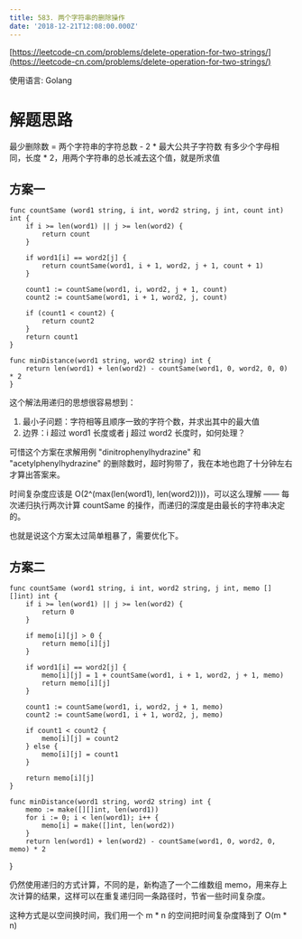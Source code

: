 ```yaml
---
title: 583. 两个字符串的删除操作
date: '2018-12-21T12:08:00.000Z'
---
```


[https://leetcode-cn.com/problems/delete-operation-for-two-strings/](https://leetcode-cn.com/problems/delete-operation-for-two-strings/)

使用语言: Golang

# 解题思路
最少删除数 = 两个字符串的字符总数 - 2 * 最大公共子字符数
有多少个字母相同，长度 * 2，用两个字符串的总长减去这个值，就是所求值
## 方案一

```Golang
func countSame (word1 string, i int, word2 string, j int, count int) int {
    if i >= len(word1) || j >= len(word2) {
        return count
    }

    if word1[i] == word2[j] {
        return countSame(word1, i + 1, word2, j + 1, count + 1)
    }
    
    count1 := countSame(word1, i, word2, j + 1, count)
    count2 := countSame(word1, i + 1, word2, j, count)
    
    if (count1 < count2) {
        return count2
    }
    return count1
}

func minDistance(word1 string, word2 string) int {
    return len(word1) + len(word2) - countSame(word1, 0, word2, 0, 0) * 2
}

```

这个解法用递归的思想很容易想到：
1. 最小子问题：字符相等且顺序一致的字符个数，并求出其中的最大值
2. 边界：i 超过 word1 长度或者 j 超过 word2 长度时，如何处理？

可惜这个方案在求解用例 "dinitrophenylhydrazine" 和 "acetylphenylhydrazine" 的删除数时，超时狗带了，我在本地也跑了十分钟左右才算出答案来。

时间复杂度应该是 O(2^(max(len(word1), len(word2))))，可以这么理解 —— 每次递归执行两次计算 countSame 的操作，而递归的深度是由最长的字符串决定的。

也就是说这个方案太过简单粗暴了，需要优化下。

## 方案二
```Golang
func countSame (word1 string, i int, word2 string, j int, memo [][]int) int {
    if i >= len(word1) || j >= len(word2) {
        return 0
    }
    
    if memo[i][j] > 0 {
        return memo[i][j]
    }

    if word1[i] == word2[j] {
        memo[i][j] = 1 + countSame(word1, i + 1, word2, j + 1, memo)
        return memo[i][j]
    }
    
    count1 := countSame(word1, i, word2, j + 1, memo)
    count2 := countSame(word1, i + 1, word2, j, memo)
    
    if count1 < count2 {
        memo[i][j] = count2
    } else {
        memo[i][j] = count1
    }
    
    return memo[i][j]
}

func minDistance(word1 string, word2 string) int {
    memo := make([][]int, len(word1))
    for i := 0; i < len(word1); i++ {
        memo[i] = make([]int, len(word2))
    }
    return len(word1) + len(word2) - countSame(word1, 0, word2, 0, memo) * 2
```
}


仍然使用递归的方式计算，不同的是，新构造了一个二维数组 memo，用来存上次计算的结果，这样可以在重复递归同一条路径时，节省一些时间复杂度。

这种方式是以空间换时间，我们用一个 m * n 的空间把时间复杂度降到了 O(m * n)

